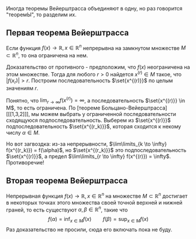 Иногда теоремы Вейерштрасса объединяют в одну, но раз говорится "теоремЫ", то разделим их.
## Первая теорема Вейерштрасса
Если функция $f(x) \to \mathbb R, x \in \mathbb R^n$ непрерывна на замкнутом множестве $M \subset \mathbb R^n$, то она ограничена на нем.

Доказательство от противного - предположим, что $f(x)$ неограничена на этом множестве. Тогда для любого $r > 0$ найдется $x^{(r)} \in M$ такое, что $|f(x_r)| > r$. Построим последовательность $\set{x^{(r)}}$ по целым значениям $r$.

Понятно, что $\lim_{r \to \infty} f(x^{(r)}) = \infty$, а последовательность $\set{x^{(r)}} \in M$, то есть ограничена. По [теореме Больцано-Вейерштрасса][[[1,3,2]]], мы можем выбрать у ограниченной последовательности сходящуюся подпоследовательность. Выберем из $\set{x^{(r)}}$ подпоследовательность $\set{x^{(r_k)}}$, которая сходится к некому числу $\alpha \in M$.

Но вот загвоздка: из-за непрерывности, $\lim\limits_{k \to \infty} f(x^{(r_k)}) = f(\alpha)$, но $\set{x^{(r_k)}}$ это подпоследовательность $\set{x^{(r)}}$, а предел $\lim\limits_{r \to \infty} f(x^{(r)}) = \infty$. Противоречие!

## Вторая теорема Вейерштрасса
Непрерывная функция $f(x)\to \mathbb R, x \in \mathbb R^n$ на множестве $M \subset \mathbb R^n$ достигает в некоторых точках этого множества своей точной верхней и нижней граней, то есть существуют $\alpha, \beta \in \mathbb R^n$, такие что
$$f(\alpha) = \inf_{x \in M} f(x) \ \ \ \ \ \ \ \ f(\beta) = \sup_{x \in M} f(x)$$
Раз доказательство не просили, сюда его включать пока не буду.
